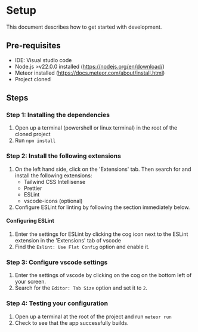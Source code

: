 # Setup
This document describes how to get started with development.

## Pre-requisites
* IDE: Visual studio code
* Node.js >v22.0.0 installed (https://nodejs.org/en/download/)
* Meteor installed (https://docs.meteor.com/about/install.html)
* Project cloned

## Steps
### Step 1: Installing the dependencies
1. Open up a terminal (powershell or linux terminal) in the root of the cloned project
2. Run `npm install`

### Step 2: Install the following extensions
1. On the left hand side, click on the 'Extensions' tab. Then search for and install the
   following extensions:
    * Tailwind CSS Intellisense
    * Prettier
    * ESLint
    * vscode-icons (optional)
3. Configure ESLint for linting by following the section immediately below.

#### Configuring ESLint
1. Enter the settings for ESLint by clicking the cog icon next to the ESLint extension 
in the 'Extensions' tab of vscode
3. Find the `Eslint: Use Flat Config` option and enable it.

### Step 3: Configure vscode settings
1. Enter the settings of vscode by clicking on the cog on the bottom left of your screen.
2. Search for the `Editor: Tab Size` option and set it to `2`.

### Step 4: Testing your configuration
1. Open up a terminal at the root of the project and run `meteor run`
2. Check to see that the app successfully builds.